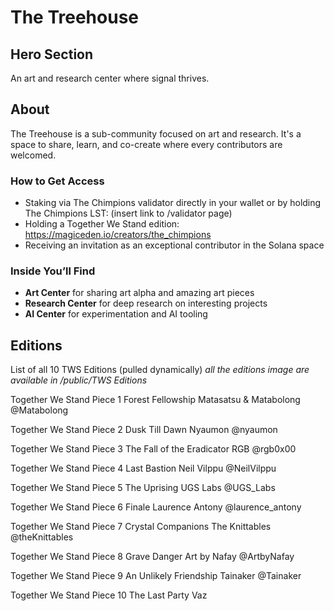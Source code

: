 # The Treehouse

## Hero Section
An art and research center where signal thrives.

## About
The Treehouse is a sub-community focused on art and research. It's a space to share, learn, and co-create where every contributors are welcomed.

### How to Get Access
- Staking via The Chimpions validator directly in your wallet or by holding The Chimpions LST: (insert link to /validator page)
- Holding a Together We Stand edition: https://magiceden.io/creators/the_chimpions
- Receiving an invitation as an exceptional contributor in the Solana space

### Inside You’ll Find
- **Art Center** for sharing art alpha and amazing art pieces
- **Research Center** for deep research on interesting projects
- **AI Center** for experimentation and AI tooling

## Editions
List of all 10 TWS Editions (pulled dynamically)
*all the editions image are available in /public/TWS Editions*


Together We Stand Piece 1
Forest Fellowship
 Matasatsu & Matabolong
 @Matabolong

Together We Stand Piece 2
Dusk Till Dawn
 Nyaumon
 @nyaumon

Together We Stand Piece 3
The Fall of the Eradicator
 RGB
 @rgb0x00

Together We Stand Piece 4
Last Bastion
 Neil Vilppu
 @NeilVilppu

Together We Stand Piece 5
The Uprising
 UGS Labs
 @UGS_Labs

Together We Stand Piece 6
Finale
 Laurence Antony
 @laurence_antony

Together We Stand Piece 7
Crystal Companions
 The Knittables
 @theKnittables

Together We Stand Piece 8
Grave Danger
 Art by Nafay
 @ArtbyNafay

Together We Stand Piece 9
An Unlikely Friendship
 Tainaker
 @Tainaker

Together We Stand Piece 10
The Last Party
 Vaz
 